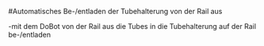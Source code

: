 #Automatisches Be-/entladen der Tubehalterung von der Rail aus

-mit dem DoBot von der Rail aus die Tubes in die Tubehalterung auf der Rail be-/entladen
